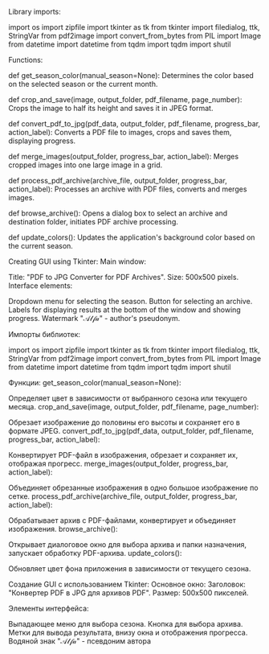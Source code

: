 
Library imports:

import os
import zipfile
import tkinter as tk
from tkinter import filedialog, ttk, StringVar
from pdf2image import convert_from_bytes
from PIL import Image
from datetime import datetime
from tqdm import tqdm
import shutil

Functions:

def get_season_color(manual_season=None):
     Determines the color based on the selected season or the current month.

def crop_and_save(image, output_folder, pdf_filename, page_number):
     Crops the image to half its height and saves it in JPEG format.

def convert_pdf_to_jpg(pdf_data, output_folder, pdf_filename, progress_bar, action_label):
     Converts a PDF file to images, crops and saves them, displaying progress.

def merge_images(output_folder, progress_bar, action_label):
     Merges cropped images into one large image in a grid.

def process_pdf_archive(archive_file, output_folder, progress_bar, action_label):
     Processes an archive with PDF files, converts and merges images.

def browse_archive():
     Opens a dialog box to select an archive and destination folder, initiates PDF archive processing.

def update_colors():
     Updates the application's background color based on the current season.


Creating GUI using Tkinter:
Main window:

Title: "PDF to JPG Converter for PDF Archives".
Size: 500x500 pixels.
Interface elements:

Dropdown menu for selecting the season.
Button for selecting an archive.
Labels for displaying results at the bottom of the window and showing progress.
Watermark "𝒜𝓁𝒻𝒶" - author's pseudonym.

Импорты библиотек:

import os
import zipfile
import tkinter as tk
from tkinter import filedialog, ttk, StringVar
from pdf2image import convert_from_bytes
from PIL import Image
from datetime import datetime
from tqdm import tqdm
import shutil


Функции:
get_season_color(manual_season=None):

Определяет цвет в зависимости от выбранного сезона или текущего месяца.
crop_and_save(image, output_folder, pdf_filename, page_number):

Обрезает изображение до половины его высоты и сохраняет его в формате JPEG.
convert_pdf_to_jpg(pdf_data, output_folder, pdf_filename, progress_bar, action_label):

Конвертирует PDF-файл в изображения, обрезает и сохраняет их, отображая прогресс.
merge_images(output_folder, progress_bar, action_label):

Объединяет обрезанные изображения в одно большое изображение по сетке.
process_pdf_archive(archive_file, output_folder, progress_bar, action_label):

Обрабатывает архив с PDF-файлами, конвертирует и объединяет изображения.
browse_archive():

Открывает диалоговое окно для выбора архива и папки назначения, запускает обработку PDF-архива.
update_colors():

Обновляет цвет фона приложения в зависимости от текущего сезона.


Создание GUI с использованием Tkinter:
Основное окно:
Заголовок: "Конвертер PDF в JPG для архивов PDF".
Размер: 500x500 пикселей.


Элементы интерфейса:

Выпадающее меню для выбора сезона.
Кнопка для выбора архива.
Метки для вывода результата, внизу окна и отображения прогресса.
Водяной знак "𝒜𝓁𝒻𝒶" - псевдоним автора


